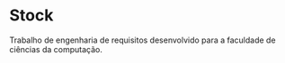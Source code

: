 # Stock
 Trabalho de engenharia de requisitos desenvolvido para a faculdade de ciências da computação.
